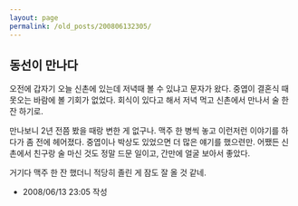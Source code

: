 ```yaml
---
layout: page
permalink: /old_posts/200806132305/
---
```


## 동선이 만나다


오전에 갑자기 오늘 신촌에 있는데 저녁때 볼 수 있냐고 문자가 왔다.
중엽이 결혼식 때 못오는 바람에 볼 기회가 없었다.
회식이 있다고 해서 저녁 먹고 신촌에서 만나서 술 한 잔 하기로.

만나보니 2년 전쯤 봤을 때랑 변한 게 없구나.
맥주 한 병씩 놓고 이런저런 이야기를 하다가 좀 전에 헤어졌다.
중엽이나 박상도 있었으면 더 많은 얘기를 했으련만.
어쨌든 신촌에서 친구랑 술 마신 것도 정말 드문 일이고, 간만에 얼굴 보아서 좋았다.

거기다 맥주 한 잔 했더니 적당히 졸린 게 잠도 잘 올 것 같네.








- 2008/06/13 23:05 작성
